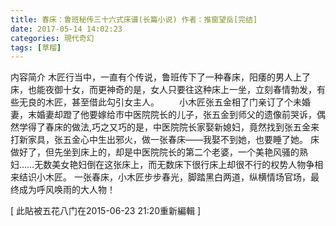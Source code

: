 ```yaml
---
title: 春床：鲁班秘传三十六式床谱(长篇小说) 作者：推窗望岳[完结]
date: 2017-05-14 14:02:23
categories: 現代奇幻
tags: [草榴]
---
```

 

内容简介
木匠行当中，一直有个传说，鲁班传下了一种春床，阳痿的男人上了床，也能夜御十女，而更神奇的是，女人只要往这种床上一坐，立刻春情勃发，有些无良的木匠，甚至借此勾引女主人。
  　　小木匠张五金相了门亲订了个未婚妻，末婚妻却蹬了他要嫁给市中医院院长的儿子，张五金到师父的遗像前哭诉，偶然学得了春床的做法,巧之又巧的是，中医院院长家娶新媳妇，竟然找到张五金来打新家具，张五金心中生出邪火，做一张春床——我娶不到她，也要睡了她。
床做好了，但先坐到床上的，却是中医院院长的第二个老婆，一个美艳风骚的熟妇……无数美女艳妇倒在这张床上，而无数床下很行床上却很不行的权势人物争相来结识小木匠。
一张春床，小木匠步步春光，脚踏黑白两道，纵横情场官场，最终成为呼风唤雨的大人物！




[ 此貼被五花八门在2015-06-23 21:20重新編輯 ]